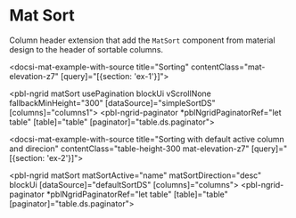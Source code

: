 # Mat Sort

Column header extension that add the `MatSort` component from material design to the header of sortable columns.

<docsi-mat-example-with-source title="Sorting" contentClass="mat-elevation-z7" [query]="[{section: 'ex-1'}]">
  <!--@pebula-example:ex-1-->
  <pbl-ngrid matSort
             usePagination
             blockUi
             vScrollNone
             fallbackMinHeight="300"
             [dataSource]="simpleSortDS"
             [columns]="columns1">
    <pbl-ngrid-paginator *pblNgridPaginatorRef="let table"
                        [table]="table"
                        [paginator]="table.ds.paginator"></pbl-ngrid-paginator>
  </pbl-ngrid>
  <!--@pebula-example:ex-1-->
</docsi-mat-example-with-source>

<docsi-mat-example-with-source title="Sorting with default active column and direcion" contentClass="table-height-300 mat-elevation-z7" [query]="[{section: 'ex-2'}]">
  <!--@pebula-example:ex-2-->
  <pbl-ngrid matSort matSortActive="name" matSortDirection="desc"
            blockUi
            [dataSource]="defaultSortDS"
            [columns]="columns">
    <pbl-ngrid-paginator *pblNgridPaginatorRef="let table"
                        [table]="table"
                        [paginator]="table.ds.paginator"></pbl-ngrid-paginator>
  </pbl-ngrid>
  <!--@pebula-example:ex-2-->
</docsi-mat-example-with-source>
